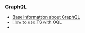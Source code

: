 ### GraphQL

- [Base informattion about GraphQL](https://www.howtographql.com/)
- [How to use TS with GQL](https://github.com/babyfish-ct/graphql-ts-client)
- 

